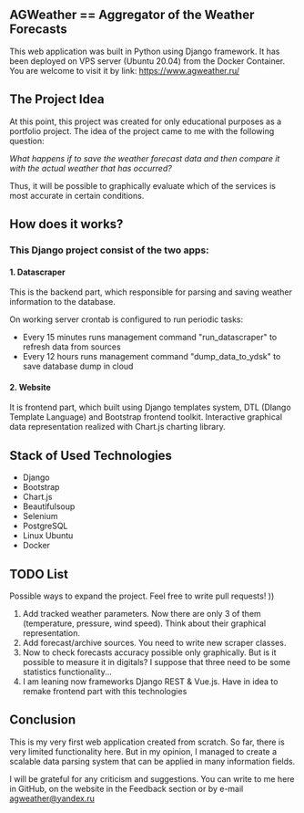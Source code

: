 ## AGWeather == Aggregator of the Weather Forecasts 

This web application was built in Python using Django framework.
It has been deployed on VPS server (Ubuntu 20.04) from the Docker Container.
You are welcome to visit it by link: https://www.agweather.ru/

      
## The Project Idea
At this point, this project was created for only educational purposes as a portfolio project.
The idea of the project came to me with the following question:

_What happens if to save the weather forecast data and then compare it with the actual weather that has occurred?_

Thus, it will be possible to graphically evaluate which of the services is most accurate in certain conditions.

## How does it works?

### This Django project consist of the two apps: <br/>

#### 1. Datascraper

This is the backend part, which responsible for parsing and saving weather information to the database.

On working server crontab is configured to run periodic tasks:

- Every 15 minutes runs management command "run_datascraper" to refresh data from sources
- Every 12 hours runs management command "dump_data_to_ydsk" to save database dump in cloud

#### 2. Website

It is frontend part, which built using Django templates system, DTL (Dlango Template Language) and Bootstrap frontend toolkit. Interactive graphical data representation realized with Chart.js charting library.


## Stack of Used Technologies

- Django
- Bootstrap
- Chart.js
- Beautifulsoup
- Selenium
- PostgreSQL
- Linux Ubuntu
- Docker

## TODO List

Possible ways to expand the project. Feel free to write pull requests! ))

1. Add tracked weather parameters. Now there are only 3 of them (temperature, pressure, wind speed). Think about their graphical representation.
2. Add forecast/archive sources. You need to write new scraper classes.
3. Now to check forecasts accuracy possible only graphically. But is it possible to measure it in digitals? I suppose that three need to be some statistics functionality...
4. I am leaning now frameworks Django REST & Vue.js. Have in idea to remake frontend part with this technologies

## Conclusion

This is my very first web application created from scratch. So far, there is very limited functionality here. But in my opinion, I managed to create a scalable data parsing system that can be applied in many information fields.

I will be grateful for any criticism and suggestions. You can write to me here in GitHub, on the website in the Feedback section or by e-mail agweather@yandex.ru